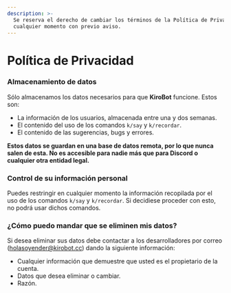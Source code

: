 ```yaml
---
description: >-
  Se reserva el derecho de cambiar los términos de la Política de Privacidad en
  cualquier momento con previo aviso.
---
```


# Política de Privacidad

### Almacenamiento de datos

Sólo almacenamos los datos necesarios para que **KiroBot** funcione. Estos son:

* La información de los usuarios, almacenada entre una y dos semanas.
* El contenido del uso de los comandos `k/say` y `k/recordar`.
* El contenido de las sugerencias, bugs y errores.

**Estos datos se guardan en una base de datos remota, por lo que nunca salen de esta. No es accesible para nadie más que para Discord o cualquier otra entidad legal.**

### Control de su información personal

Puedes restringir en cualquier momento la información recopilada por el uso de los comandos `k/say` y `k/recordar`. Si decidiese proceder con esto, no podrá usar dichos comandos.

### ¿Cómo puedo mandar que se eliminen mis datos?

Si desea eliminar sus datos debe contactar a los desarrolladores por correo \(holasoyender@kirobot.cc\) dando la siguiente información:

* Cualquier información que demuestre que usted es el propietario de la cuenta.
* Datos que desea eliminar o cambiar.
* Razón.

